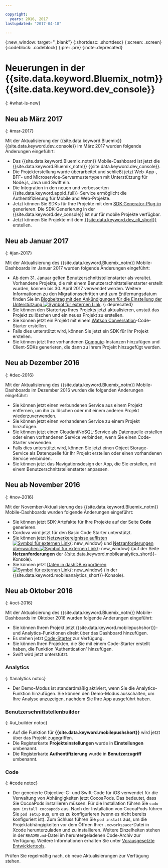 ```yaml
---

copyright:
  years: 2016, 2017
lastupdated: "2017-04-18"

---
```

{:new_window: target="_blank"}
{:shortdesc: .shortdesc}
{:screen: .screen}
{:codeblock: .codeblock}
{:pre: .pre}
{:note:.deprecated}

# Neuerungen in der {{site.data.keyword.Bluemix_notm}} {{site.data.keyword.dev_console}}
{: #what-is-new}


## Neu ab März 2017
{: #mar-2017}

Mit der Aktualisierung der {{site.data.keyword.Bluemix}} {{site.data.keyword.dev_console}} im März 2017 wurden folgende Änderungen eingeführt:

   * Das {{site.data.keyword.Bluemix_notm}} Mobile-Dashboard ist jetzt die {{site.data.keyword.Bluemix_notm}} {{site.data.keyword.dev_console}}.
   * Die Projekterstellung wurde überarbeitet und schließt jetzt Web-App-, BFF- und Microservice-Servermustertypen mit Unterstützung für Node.js, Java und Swift ein.
   * Die Integration in den neuen und verbesserten {{site.data.keyword.appid_full}}-Service ermöglicht die Authentifizierung für Mobile and Web-Projekte.
   * Jetzt können Sie SDKs für Ihre Projekte mit dem [SDK Generator-Plug-in](sdk_cli.html) generieren. Die SDK-Generierung in der {{site.data.keyword.dev_console}} ist nur für mobile Projekte verfügbar.
   * Jetzt können Sie Projekte mit dem [{{site.data.keyword.dev_cli_short}}](dev_cli.html) erstellen.


## Neu ab Januar 2017
{: #jan-2017}

Mit der Aktualisierung des {{site.data.keyword.Bluemix_notm}} Mobile-Dashboards im Januar 2017 wurden folgende Änderungen eingeführt:

   * Ab dem 31. Januar gelten Benutzerschnittstellenstarter als veraltet. Vorhandene Projekte, die mit einem Benutzerschnittstellenstarter erstellt wurden, können bis 30. April 2017 verwendet werden. Weitere Informationen zu den Migrationsschritten und zum Entfernungsdatum finden Sie im [Blogbeitrag mit den Ankündigungen für die Einstellung der Unterstützung ![Symbol für externen Link](../icons/launch-glyph.svg "Symbol für externen Link")](https://www.ibm.com/blogs/bluemix/2017/01/bluemix-mobile-dashboard-update/).
{: deprecated}
   * Sie können den Startertyp Ihres Projekts jetzt aktualisieren, anstatt das Projekt zu löschen und ein neues Projekt zu erstellen.
   * Sie können jetzt ein Projekt mit einem [Watson Conversation](tutorial_conversation.html)-Code-Starter erstellen.
   * Falls dies unterstützt wird, können Sie jetzt ein SDK für Ihr Projekt erstellen.
   * Sie können jetzt Ihre vorhandenen [Compute](sdk_compute.html)-Instanzen hinzufügen und Client-SDKs generieren, die dann zu Ihrem Projekt hinzugefügt werden.


## Neu ab Dezember 2016
{: #dec-2016}

Mit der Aktualisierung des {{site.data.keyword.Bluemix_notm}} Mobile-Dashboards im Dezember 2016 wurden die folgenden Änderungen eingeführt:

   * Sie können jetzt einen verbundenen Service aus einem Projekt entfernen, um ihn zu löschen oder mit einem anderen Projekt wiederzuverwenden. 
   * Sie können jetzt einen vorhandenen Service zu einem Projekt hinzufügen.
   * Sie können jetzt einen CloudantNoSQL-Service als Datenquelle erstellen oder einen vorhandenen Service verbinden, wenn Sie einen Code-Starter verwenden.
   * Falls dies unterstützt wird, können Sie jetzt einen Object Storage-Service als Datenquelle für Ihr Projekt erstellen oder einen vorhandenen Service verbinden.
   * Sie können jetzt das Navigationsdesign der App, die Sie erstellen, mit einem Benutzerschnittstellenstarter anpassen. 
   

## Neu ab November 2016
{: #nov-2016}

Mit der November-Aktualisierung des {{site.data.keyword.Bluemix_notm}} Mobile-Dashboards wurden folgende Änderungen eingeführt:

   * Sie können jetzt SDK-Artefakte für Ihre Projekte auf der Seite **Code** generieren.
   * Cordova wird jetzt für den Basic Code Starter unterstützt.
   * Sie können jetzt [Netzwerkereignisse auflisten ![Symbol für externen Link](../icons/launch-glyph.svg "Symbol für externen Link")](/docs/services/mobileanalytics/sdk.html#network-requests){: new_window} und [Netzanforderungen überwachen ![Symbol für externen Link](../icons/launch-glyph.svg "Symbol für externen Link")](/docs/services/mobileanalytics/app-monitoring.html#monitor-network-requests){: new_window} (auf der Seite **Netzanforderungen** der {{site.data.keyword.mobileanalytics_short}}-Konsole).
   * Sie können jetzt [Daten in dashDB exportieren ![Symbol für externen Link](../icons/launch-glyph.svg "Symbol für externen Link")](/docs/services/mobileanalytics/app-monitoring.html#dashdb){: new_window} (in der {{site.data.keyword.mobileanalytics_short}}-Konsole).


## Neu ab Oktober 2016
{: #oct-2016}

Mit der Aktualisierung des {{site.data.keyword.Bluemix_notm}} Mobile-Dashboards im Oktober 2016 wurden folgende Änderungen eingeführt:

   * Sie können Ihrem Projekt jetzt {{site.data.keyword.mobilepushshort}}- und Analytics-Funktionen direkt über das Dashboard hinzufügen.
   * Es stehen jetzt [Code-Starter](starters.html#Code_Starter) zur Verfügung.
   * Sie können Ihren Projekten, die Sie mit einem Code-Starter erstellt haben, die Funktion 'Authentication' hinzufügen.
   * Swift wird jetzt unterstützt.


### Analytics
{: #analytics notoc}

   * Der Demo-Modus ist standardmäßig aktiviert, wenn Sie die Analytics-Funktion hinzufügen. Sie können den Demo-Modus ausschalten, um Ihre Analyse anzuzeigen, nachdem Sie Ihre App ausgeführt haben.


### Benutzerschnittstellenbuilder
{: #ui_builder notoc}

   * Auf die Funktion für **{{site.data.keyword.mobilepushshort}}** wird jetzt über das Projekt zugegriffen.
   * Die Registerkarte **Projekteinstellungen** wurde in **Einstellungen** umbenannt.
   * Die Registerkarte **Authentifizierung** wurde in **Benutzerzugriff** umbenannt.


### Code
{: #code notoc}

   * Der generierte Objective-C- und Swift-Code für iOS verwendet für die Verwaltung von Abhängigkeiten jetzt CocoaPods. Das bedeutet, dass Sie CocoaPods installieren müssen. Für die Installation führen Sie `sudo gem install cocoapods` aus. Nach der Installation von CocoaPods führen Sie `pod setup` aus, um es zu konfigurieren (wenn es nicht bereits konfiguriert ist). Zum Schluss führen Sie `pod install` aus, um die Projektabhängigkeiten vor dem Öffnen Ihrer `.xcworkspace`-Datei in Xcode herunterzuladen und zu installieren. Weitere Einzelheiten stehen in der `README.md`-Datei im heruntergeladenen Code-Archiv zur Verfügung. Weitere Informationen erhalten Sie unter [Vorausgesetzte Entwicklertools](get_code.html#prereq-dev-tools).

Prüfen Sie regelmäßig nach, ob neue Aktualisierungen zur Verfügung stehen.

